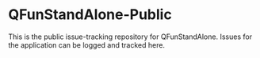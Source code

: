 # QFunStandAlone-Public
This is the public issue-tracking repository for QFunStandAlone.  Issues for the application can be logged and tracked here.
